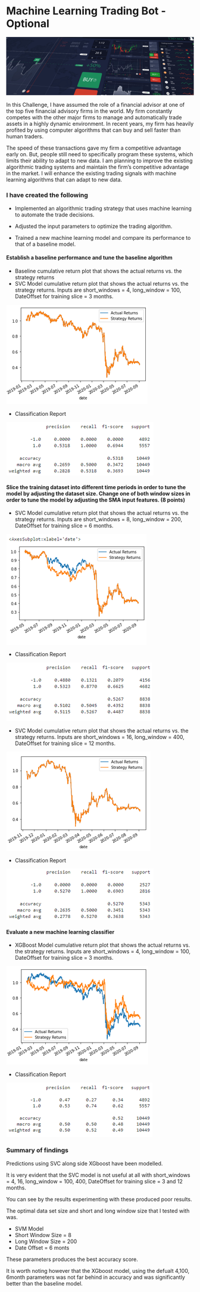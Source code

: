 # Machine Learning Trading Bot - Optional

![Decorative image.](Images/15-2-Homework.png)

In this Challenge, I have assumed the role of a financial advisor at one of the top five financial advisory firms in the world. My firm constantly competes with the other major firms to manage and automatically trade assets in a highly dynamic environment. In recent years, my firm has heavily profited by using computer algorithms that can buy and sell faster than human traders.

The speed of these transactions gave my firm a competitive advantage early on. But, people still need to specifically program these systems, which limits their ability to adapt to new data. I am planning to improve the existing algorithmic trading systems and maintain the firm’s competitive advantage in the market. I will enhance the existing trading signals with machine learning algorithms that can adapt to new data.

### I have created the following 

* Implemented an algorithmic trading strategy that uses machine learning to automate the trade decisions.

* Adjusted the input parameters to optimize the trading algorithm.

* Trained a new machine learning model and compare its performance to that of a baseline model.


#### Establish a baseline performance and tune the baseline algorithm 

* Baseline cumulative return plot that shows the actual returns vs. the strategy returns
* SVC Model cumulative return plot that shows the actual returns vs. the strategy returns. Inputs are short_windows = 4, long_window = 100, DateOffset for training slice = 3 months.

![[returns_actual_vs_strategy]](https://github.com/apfreeman/Unit-15-Machine-Learning-Trading-Bot/blob/main/Images/returns_actual_vs_strategy_svm.PNG?raw=true)

- Classification Report

![[cr]](https://github.com/apfreeman/Unit-15-Machine-Learning-Trading-Bot/blob/main/Images/cr_svm_3_100.PNG?raw=true)


#### Slice the training dataset into different time periods in order to tune the model by adjusting the dataset size.  Change one of both window sizes in order to tune the model by adjusting the SMA input features. (8 points)

* SVC Model cumulative return plot that shows the actual returns vs. the strategy returns. Inputs are short_windows = 8, long_window = 200, DateOffset for training slice = 6 months.

![[returns_actual_vs_strategy_6months]](https://github.com/apfreeman/Unit-15-Machine-Learning-Trading-Bot/blob/main/Images/returns_actual_vs_strategy_svm_6_200.PNG?raw=true)

- Classification Report

![[cr]](https://github.com/apfreeman/Unit-15-Machine-Learning-Trading-Bot/blob/main/Images/cr_svm_6_200.PNG?raw=true)


* SVC Model cumulative return plot that shows the actual returns vs. the strategy returns. Inputs are short_windows = 16, long_window = 400, DateOffset for training slice = 12 months.

 ![[returns_actual_vs_strategy_12months]](https://github.com/apfreeman/Unit-15-Machine-Learning-Trading-Bot/blob/main/Images/returns_actual_vs_strategy_svm_12_400.PNG?raw=true)

- Classification Report

![[cr]](https://github.com/apfreeman/Unit-15-Machine-Learning-Trading-Bot/blob/main/Images/cr_svm_12_400.PNG?raw=true)


#### Evaluate a new machine learning classifier 

* XGBoost Model cumulative return plot that shows the actual returns vs. the strategy returns. Inputs are short_windows = 4, long_window = 100, DateOffset for training slice = 3 months.

![[returns_actual_vs_strategy_xgboost]](https://github.com/apfreeman/Unit-15-Machine-Learning-Trading-Bot/blob/main/Images/returns_actual_vs_strategy_xgboost.PNG?raw=true)

- Classification Report

![[cr]](https://github.com/apfreeman/Unit-15-Machine-Learning-Trading-Bot/blob/main/Images/cr_xgboost_3_100.PNG?raw=true)

### Summary of findings

Predictions using SVC along side XGboost have been modelled. 

It is very evident that the SVC model is not useful at all with short_windows = 4, 16, long_window = 100, 400, DateOffset for training slice = 3 and 12 months. 

You can see by the results experimenting with these produced poor results. 

The optimal data set size and short and long window size that I tested with was.

 - SVM Model
 - Short Window Size = 8
 - Long Window Size = 200
 - Date Offset = 6 monts

 These parameters produces the best accuracy score. 

 It is worth noting however that the XGboost model, using the defualt 4,100, 6month parameters was not far behind in accuracy and was significantly better than the baseline model.